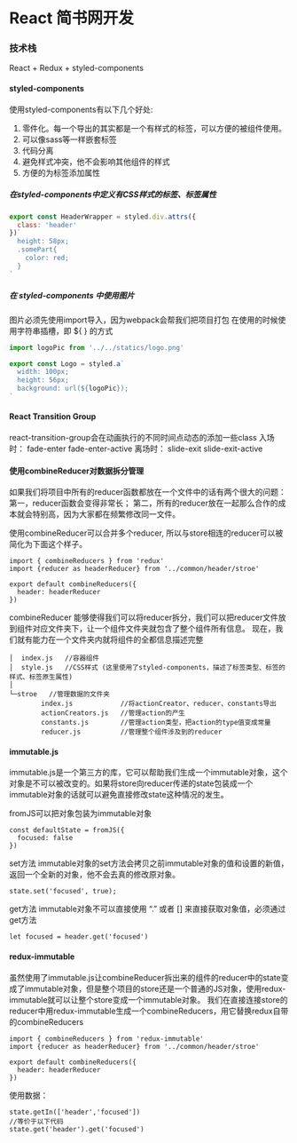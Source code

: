 # React 简书网开发

### 技术栈
React + Redux + styled-components

#### styled-components
使用styled-components有以下几个好处:
1. 零件化。每一个导出的其实都是一个有样式的标签，可以方便的被组件使用。
2. 可以像sass等一样嵌套标签
3. 代码分离
4. 避免样式冲突，他不会影响其他组件的样式
5. 方便的为标签添加属性

##### 在styled-components中定义有CSS样式的标签、标签属性
```javascript
export const HeaderWrapper = styled.div.attrs({
  class: 'header'
})`
  height: 58px;
  .somePart{
    color: red;
  }
`
```
##### 在 styled-components 中使用图片
图片必须先使用import导入，因为webpack会帮我们把项目打包
在使用的时候使用字符串插槽，即 ${ } 的方式
```javascript
import logoPic from '../../statics/logo.png'

export const Logo = styled.a`
  width: 100px;
  height: 56px;
  background: url(${logoPic});  
`
```

#### React Transition Group
react-transition-group会在动画执行的不同时间点动态的添加一些class
入场时：
fade-enter
fade-enter-active
离场时：
slide-exit
slide-exit-active

#### 使用combineReducer对数据拆分管理
如果我们将项目中所有的reducer函数都放在一个文件中的话有两个很大的问题：
第一，reducer函数会变得非常长；
第二，所有的reducer放在一起那么合作的成本就会特别高，因为大家都在频繁修改同一文件。

使用combineReducer可以合并多个reducer, 所以与store相连的reducer可以被简化为下面这个样子。
```
import { combineReducers } from 'redux'
import {reducer as headerReducer} from '../common/header/stroe'

export default combineReducers({
  header: headerReducer
})
```
combineReducer 能够使得我们可以将reducer拆分，我们可以把reducer文件放到组件对应文件夹下，让一个组件文件夹就包含了整个组件所有信息。
现在，我们就有能力在一个文件夹内就将组件的全都信息描述完整
```
│  index.js   //容器组件
│  style.js   //CSS样式 (这里使用了styled-components，描述了标签类型、标签的样式、标签原生属性) 
│
└─stroe   //管理数据的文件夹
        index.js            //将actionCreator、reducer、constants导出
        actionCreators.js   //管理action的产生
        constants.js        //管理action类型，把action的type值变成常量
        reducer.js          //管理整个组件涉及到的reducer

```

#### immutable.js
immutable.js是一个第三方的库，它可以帮助我们生成一个immutable对象，这个对象是不可以被改变的。如果将store向reducer传递的state包装成一个immutable对象的话就可以避免直接修改state这种情况的发生。

fromJS可以把对象包装为immutable对象
```
const defaultState = fromJS({
  focused: false
})
```
set方法
immutable对象的set方法会拷贝之前immutable对象的值和设置的新值，返回一个全新的对象，他不会去真的修改原对象。
```
state.set('focused', true);
```
get方法
immutable对象不可以直接使用 “.” 或者 [] 来直接获取对象值，必须通过get方法
```
let focused = header.get('focused')
```
#### redux-immutable
虽然使用了immutable.js让combineReducer拆出来的组件的reducer中的state变成了immutable对象，但是整个项目的store还是一个普通的JS对象，使用redux-immutable就可以让整个store变成一个immutable对象。
我们在直接连接store的reducer中用redux-immutable生成一个combineReducers，用它替换redux自带的combineReducers
```
import { combineReducers } from 'redux-immutable'
import {reducer as headerReducer} from '../common/header/stroe'

export default combineReducers({
  header: headerReducer
})
```
使用数据：
```
state.getIn(['header','focused'])
//等价于以下代码
state.get('header').get('focused')
```
